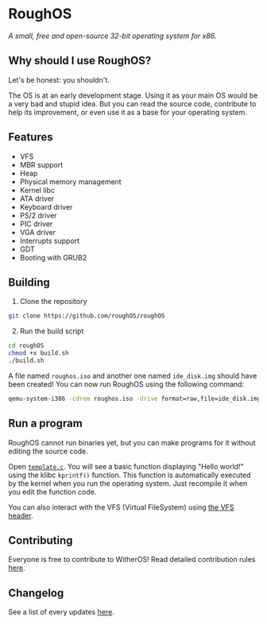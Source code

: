 # RoughOS
*A small, free and open-source 32-bit operating system for x86.*

## Why should I use RoughOS?
Let's be honest: you shouldn't.

The OS is at an early development stage. Using it as your main OS would be a very bad and stupid idea. But you can read the source code, contribute to help its improvement, or even use it as a base for your operating system.

## Features
- VFS
- MBR support
- Heap
- Physical memory management
- Kernel libc
- ATA driver
- Keyboard driver
- PS/2 driver
- PIC driver
- VGA driver
- Interrupts support
- GDT
- Booting with GRUB2

## Building
1. Clone the repository
```bash
git clone https://github.com/roughOS/roughOS
```

2. Run the build script
```bash
cd roughOS
chmod +x build.sh
./build.sh
```

A file named `roughos.iso` and another one named `ide_disk.img` should have been created!
You can now run RoughOS using the following command:
```bash
qemu-system-i386 -cdrom roughos.iso -drive format=raw,file=ide_disk.img -boot d
```

## Run a program
RoughOS cannot run binaries yet, but you can make programs for it without editing the source code.

Open [`template.c`](kernel/template.c). You will see a basic function displaying "Hello world!" using the klibc `kprintf()` function. This function is automatically executed by the kernel when you run the operating system. Just recompile it when you edit the function code.

You can also interact with the VFS (Virtual FileSystem) using [the VFS header](kernel/fs/include/vfs.h).

## Contributing
Everyone is free to contribute to WitherOS! Read detailed contribution rules [here](CONTRIBUTING.md).

## Changelog
See a list of every updates [here](CHANGELOG.md).
